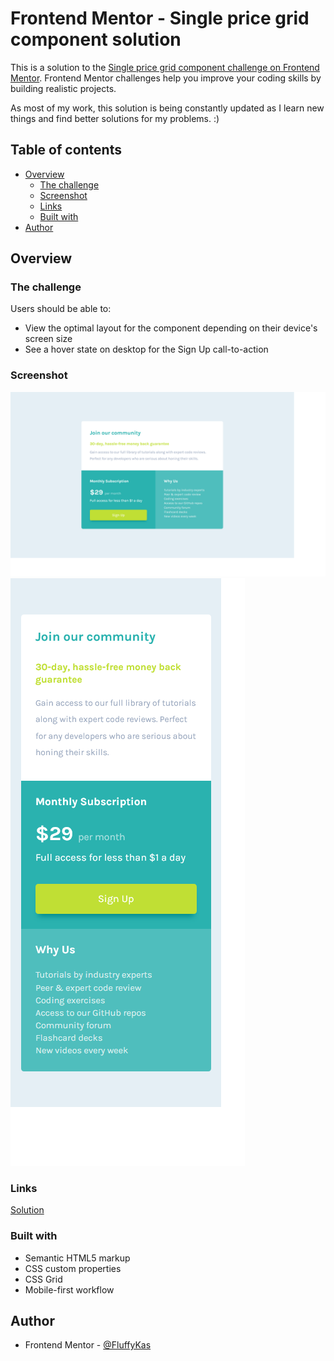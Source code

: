 # Frontend Mentor - Single price grid component solution

This is a solution to the [Single price grid component challenge on Frontend Mentor](https://www.frontendmentor.io/challenges/single-price-grid-component-5ce41129d0ff452fec5abbbc). Frontend Mentor challenges help you improve your coding skills by building realistic projects. 

As most of my work, this solution is being constantly updated as I learn new things and find better solutions for my problems. :)

## Table of contents

- [Overview](#overview)
  - [The challenge](#the-challenge)
  - [Screenshot](#screenshot)
  - [Links](#links)
  - [Built with](#built-with)
- [Author](#author)

## Overview

### The challenge

Users should be able to:

- View the optimal layout for the component depending on their device's screen size
- See a hover state on desktop for the Sign Up call-to-action

### Screenshot

![](./screenshots/single-price-grid-component-desktop.png)
![](./screenshots/single-price-grid-component-mobile.png)

### Links

[Solution](https://fluffykas.github.io/single-price-grid-component/)

### Built with

- Semantic HTML5 markup
- CSS custom properties
- CSS Grid
- Mobile-first workflow

## Author

- Frontend Mentor - [@FluffyKas](https://www.frontendmentor.io/profile/FluffyKas)
